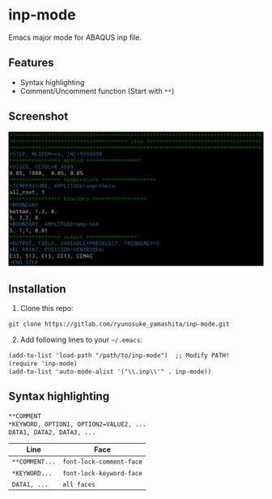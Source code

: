 # inp-mode

Emacs major mode for ABAQUS inp file.

<!-- ================================================================================ -->
<!-- ================================================================================ -->
## Features
* Syntax highlighting
* Comment/Uncomment function (Start with `**`)

<!-- ================================================================================ -->
<!-- ================================================================================ -->
## Screenshot

![](./doc/screenshot.png)

<!-- ================================================================================ -->
<!-- ================================================================================ -->
## Installation

1. Clone this repo:

```sh
git clone https://gitlab.com/ryunosuke_yamashita/inp-mode.git
```

2. Add following lines to your `~/.emacs`:

```elisp
(add-to-list 'load-path "/path/to/inp-mode")  ;; Modify PATH!
(require 'inp-mode)
(add-to-list 'auto-mode-alist '("\\.inp\\'" . inp-mode))
```

<!-- ================================================================================ -->
<!-- ================================================================================ -->
## Syntax highlighting

```inp
**COMMENT
*KEYWORD, OPTION1, OPTION2=VALUE2, ...
DATA1, DATA2, DATA3, ...
```

| Line           | Face                     |
|----------------|--------------------------|
| `**COMMENT...` | `font-lock-comment-face` |
| `*KEYWORD...`  | `font-lock-keyword-face` |
| `DATA1, ...`   | `all faces`              |

